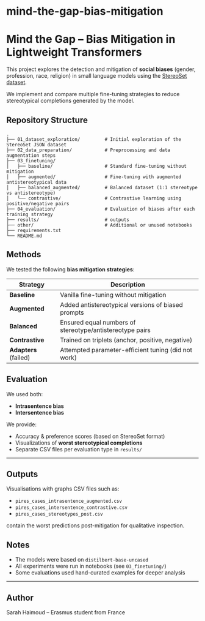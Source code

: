 # mind-the-gap-bias-mitigation


# Mind the Gap – Bias Mitigation in Lightweight Transformers

This project explores the detection and mitigation of **social biases** (gender, profession, race, religion) in small language models using the [StereoSet dataset](https://github.com/moinnadeem/stereoset).

We implement and compare multiple fine-tuning strategies to reduce stereotypical completions generated by the model.


## Repository Structure


```
.
├── 01_dataset_exploration/         # Initial exploration of the StereoSet JSON dataset
├── 02_data_preparation/            # Preprocessing and data augmentation steps
├── 03_finetuning/
│   ├── baseline/                   # Standard fine-tuning without mitigation
│   ├── augmented/                  # Fine-tuning with augmented antistereotypical data
│   ├── balanced_augmented/         # Balanced dataset (1:1 stereotype vs antistereotype)
│   └── contrastive/                # Contrastive learning using positive/negative pairs
├── 04_evaluation/                  # Evaluation of biases after each training strategy
├── results/                        # outputs
├── other/                          # Additional or unused notebooks
├── requirements.txt
└── README.md
```

## Methods

We tested the following **bias mitigation strategies**:

| Strategy              | Description                                              |
| --------------------- | -------------------------------------------------------- |
| **Baseline**          | Vanilla fine-tuning without mitigation                   |
| **Augmented**         | Added antistereotypical versions of biased prompts       |
| **Balanced**          | Ensured equal numbers of stereotype/antistereotype pairs |
| **Contrastive**       | Trained on triplets (anchor, positive, negative)         |
| **Adapters** (failed) | Attempted parameter-efficient tuning (did not work)      |


## Evaluation

We used both:

* **Intrasentence bias** 
* **Intersentence bias** 

We provide:

* Accuracy & preference scores (based on StereoSet format)
* Visualizations of **worst stereotypical completions**
* Separate CSV files per evaluation type in `results/`

---

## Outputs

Visualisations with graphs
CSV files such as:

* `pires_cases_intrasentence_augmented.csv`
* `pires_cases_intersentence_contrastive.csv`
* `pires_cases_stereotypes_post.csv`

contain the worst predictions post-mitigation for qualitative inspection.


## Notes

* The models were based on `distilbert-base-uncased`
* All experiments were run in notebooks (see `03_finetuning/`)
* Some evaluations used hand-curated examples for deeper analysis

---

## Author

Sarah Haimoud – Erasmus student from France
